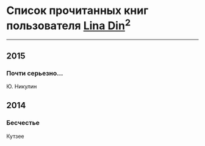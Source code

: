 # Список прочитанных книг пользователя [Lina Din](https://www.facebook.com/app_scoped_user_id/1014093051988586/)<sup>2</sup>
---

## 2015

### Почти серьезно...
Ю. Никулин



## 2014

### Бесчестье
Кутзее



